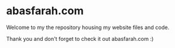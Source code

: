# abasfarah.com

Welcome to my the repository housing my website files and code.

Thank you and don't forget to check it out abasfarah.com :)